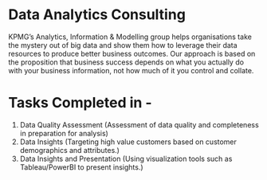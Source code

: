 # Data Analytics Consulting 
KPMG’s Analytics, Information & Modelling group helps organisations take the mystery out of big data and show them how to leverage their data resources to produce better business outcomes.
Our approach is based on the proposition that business success depends on what you actually do with your business information, not how much of it you control and collate.

# Tasks Completed in -

1. Data Quality Assessment (Assessment of data quality and completeness in preparation for analysis)
2. Data Insights (Targeting high value customers based on customer demographics and attributes.)
3. Data Insights and Presentation (Using visualization tools such as Tableau/PowerBI to present insights.)
